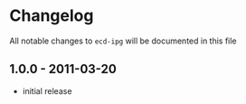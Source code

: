 # Changelog

All notable changes to `ecd-ipg` will be documented in this file

## 1.0.0 - 2011-03-20

- initial release
